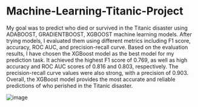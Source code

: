 # Machine-Learning-Titanic-Project


My goal was to predict who died or survived in the Titanic disaster using ADABOOST, GRADIENTBOOST, XGBOOST machine learning models. After trying models, I evaluated them using different metrics including F1 score, accuracy, ROC AUC, and precision-recall curve. Based on the evaluation results, I have chosen the XGBoost model as the best model for my prediction task. It achieved the highest F1 score of 0.769, as well as high accuracy and ROC AUC scores of 0.816 and 0.803, respectively. The precision-recall curve values were also strong, with a precision of 0.903. Overall, the XGBoost model provides the most accurate and reliable predictions of who perished in the Titanic disaster.

![image](https://user-images.githubusercontent.com/108715553/236438007-0c94b1f1-b5a5-4e43-87c1-cc00259426dc.png)
